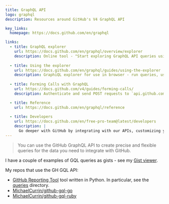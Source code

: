 ```yaml
---
title: GraphQL API
logo: graphql
description: Resources around GitHub's V4 GraphQL API

key_links:
  homepage: https://docs.github.com/en/graphql

links:
  - title: GraphQL explorer
    url: https://docs.github.com/en/graphql/overview/explorer
    description: Online tool - "Start exploring GraphQL API queries using your account’s data now."
    
  - title: Using the explorer
    url: https://docs.github.com/en/graphql/guides/using-the-explorer
    description: GraphiQL explorer for use in browser - run queries, use hints, get validation and learn about the schema
  
  - title: Forming Calls with GraphQL
    url: https://docs.github.com/v4/guides/forming-calls/
    description: Authenticate and send POST requests to `api.github.com/graphql`

  - title: Reference
    url: https://docs.github.com/en/graphql/reference
    
  - title: Developers
    url: https://docs.github.com/en/free-pro-team@latest/developers
    description: |
      Go deeper with GitHub by integrating with our APIs, customizing your GitHub workflow, and building and sharing apps with the community.
---
```


> You can use the GitHub GraphQL API to create precise and flexible queries for the data you need to integrate with GitHub.

I have a couple of examples of GQL queries as gists - see my [Gist viewer](https://michaelcurrin.github.io/gist-viewer/).

My repos that use the GH GQL API:

- [GitHub Reporting Tool](https://github.com/MichaelCurrin/github-reporting-py) tool written in Python. In particular, see the [queries](https://github.com/MichaelCurrin/github-reporting-py/tree/master/ghgql/queries) directory.
- [MichaelCurrin/github-gql-go](https://github.com/MichaelCurrin/github-gql-go)
- [MichaelCurrin/github-gql-ruby](https://github.com/MichaelCurrin/github-gql-ruby)
